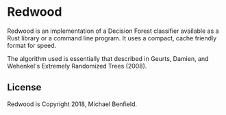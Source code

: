 # Redwood

Redwood is an implementation of a Decision Forest classifier available as a Rust
library or a command line program. It uses a compact, cache friendly format for
speed.

The algorithm used is essentially that described in Geurts, Damien, and
Wehenkel's Extremely Randomized Trees (2008).

## License

Redwood is Copyright 2018, Michael Benfield.
